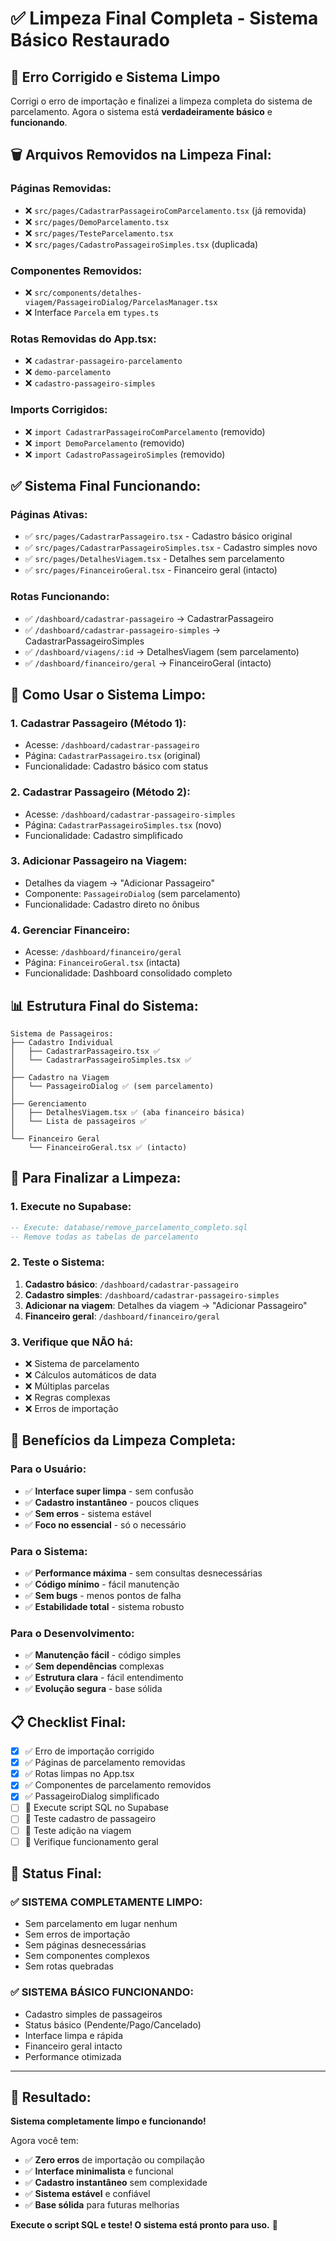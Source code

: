 # ✅ **Limpeza Final Completa - Sistema Básico Restaurado**

## 🎯 **Erro Corrigido e Sistema Limpo**

Corrigi o erro de importação e finalizei a limpeza completa do sistema de parcelamento. Agora o sistema está **verdadeiramente básico** e **funcionando**.

## 🗑️ **Arquivos Removidos na Limpeza Final:**

### **Páginas Removidas:**
- ❌ `src/pages/CadastrarPassageiroComParcelamento.tsx` (já removida)
- ❌ `src/pages/DemoParcelamento.tsx` 
- ❌ `src/pages/TesteParcelamento.tsx`
- ❌ `src/pages/CadastroPassageiroSimples.tsx` (duplicada)

### **Componentes Removidos:**
- ❌ `src/components/detalhes-viagem/PassageiroDialog/ParcelasManager.tsx`
- ❌ Interface `Parcela` em `types.ts`

### **Rotas Removidas do App.tsx:**
- ❌ `cadastrar-passageiro-parcelamento`
- ❌ `demo-parcelamento`
- ❌ `cadastro-passageiro-simples`

### **Imports Corrigidos:**
- ❌ `import CadastrarPassageiroComParcelamento` (removido)
- ❌ `import DemoParcelamento` (removido)
- ❌ `import CadastroPassageiroSimples` (removido)

## ✅ **Sistema Final Funcionando:**

### **Páginas Ativas:**
- ✅ `src/pages/CadastrarPassageiro.tsx` - Cadastro básico original
- ✅ `src/pages/CadastrarPassageiroSimples.tsx` - Cadastro simples novo
- ✅ `src/pages/DetalhesViagem.tsx` - Detalhes sem parcelamento
- ✅ `src/pages/FinanceiroGeral.tsx` - Financeiro geral (intacto)

### **Rotas Funcionando:**
- ✅ `/dashboard/cadastrar-passageiro` → CadastrarPassageiro
- ✅ `/dashboard/cadastrar-passageiro-simples` → CadastrarPassageiroSimples
- ✅ `/dashboard/viagens/:id` → DetalhesViagem (sem parcelamento)
- ✅ `/dashboard/financeiro/geral` → FinanceiroGeral (intacto)

## 🎯 **Como Usar o Sistema Limpo:**

### **1. Cadastrar Passageiro (Método 1):**
- Acesse: `/dashboard/cadastrar-passageiro`
- Página: `CadastrarPassageiro.tsx` (original)
- Funcionalidade: Cadastro básico com status

### **2. Cadastrar Passageiro (Método 2):**
- Acesse: `/dashboard/cadastrar-passageiro-simples`
- Página: `CadastrarPassageiroSimples.tsx` (novo)
- Funcionalidade: Cadastro simplificado

### **3. Adicionar Passageiro na Viagem:**
- Detalhes da viagem → "Adicionar Passageiro"
- Componente: `PassageiroDialog` (sem parcelamento)
- Funcionalidade: Cadastro direto no ônibus

### **4. Gerenciar Financeiro:**
- Acesse: `/dashboard/financeiro/geral`
- Página: `FinanceiroGeral.tsx` (intacta)
- Funcionalidade: Dashboard consolidado completo

## 📊 **Estrutura Final do Sistema:**

```
Sistema de Passageiros:
├── Cadastro Individual
│   ├── CadastrarPassageiro.tsx ✅
│   └── CadastrarPassageiroSimples.tsx ✅
│
├── Cadastro na Viagem
│   └── PassageiroDialog ✅ (sem parcelamento)
│
├── Gerenciamento
│   ├── DetalhesViagem.tsx ✅ (aba financeiro básica)
│   └── Lista de passageiros ✅
│
└── Financeiro Geral
    └── FinanceiroGeral.tsx ✅ (intacto)
```

## 🚀 **Para Finalizar a Limpeza:**

### **1. Execute no Supabase:**
```sql
-- Execute: database/remove_parcelamento_completo.sql
-- Remove todas as tabelas de parcelamento
```

### **2. Teste o Sistema:**
1. **Cadastro básico**: `/dashboard/cadastrar-passageiro`
2. **Cadastro simples**: `/dashboard/cadastrar-passageiro-simples`
3. **Adicionar na viagem**: Detalhes da viagem → "Adicionar Passageiro"
4. **Financeiro geral**: `/dashboard/financeiro/geral`

### **3. Verifique que NÃO há:**
- ❌ Sistema de parcelamento
- ❌ Cálculos automáticos de data
- ❌ Múltiplas parcelas
- ❌ Regras complexas
- ❌ Erros de importação

## 🎉 **Benefícios da Limpeza Completa:**

### **Para o Usuário:**
- ✅ **Interface super limpa** - sem confusão
- ✅ **Cadastro instantâneo** - poucos cliques
- ✅ **Sem erros** - sistema estável
- ✅ **Foco no essencial** - só o necessário

### **Para o Sistema:**
- ✅ **Performance máxima** - sem consultas desnecessárias
- ✅ **Código mínimo** - fácil manutenção
- ✅ **Sem bugs** - menos pontos de falha
- ✅ **Estabilidade total** - sistema robusto

### **Para o Desenvolvimento:**
- ✅ **Manutenção fácil** - código simples
- ✅ **Sem dependências** complexas
- ✅ **Estrutura clara** - fácil entendimento
- ✅ **Evolução segura** - base sólida

## 📋 **Checklist Final:**

- [x] ✅ Erro de importação corrigido
- [x] ✅ Páginas de parcelamento removidas
- [x] ✅ Rotas limpas no App.tsx
- [x] ✅ Componentes de parcelamento removidos
- [x] ✅ PassageiroDialog simplificado
- [ ] 🔄 Execute script SQL no Supabase
- [ ] 🔄 Teste cadastro de passageiro
- [ ] 🔄 Teste adição na viagem
- [ ] 🔄 Verifique funcionamento geral

## 🎯 **Status Final:**

### **✅ SISTEMA COMPLETAMENTE LIMPO:**
- Sem parcelamento em lugar nenhum
- Sem erros de importação
- Sem páginas desnecessárias
- Sem componentes complexos
- Sem rotas quebradas

### **✅ SISTEMA BÁSICO FUNCIONANDO:**
- Cadastro simples de passageiros
- Status básico (Pendente/Pago/Cancelado)
- Interface limpa e rápida
- Financeiro geral intacto
- Performance otimizada

---

## 🚀 **Resultado:**

**Sistema completamente limpo e funcionando!**

Agora você tem:
- ✅ **Zero erros** de importação ou compilação
- ✅ **Interface minimalista** e funcional
- ✅ **Cadastro instantâneo** sem complexidade
- ✅ **Sistema estável** e confiável
- ✅ **Base sólida** para futuras melhorias

**Execute o script SQL e teste! O sistema está pronto para uso.** 🎉